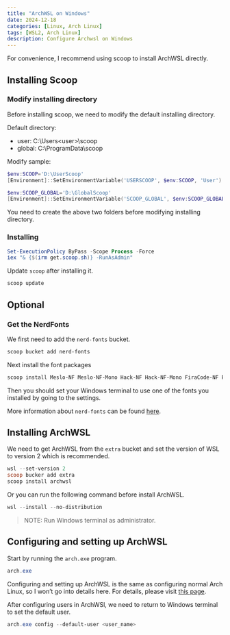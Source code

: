 ```yaml
---
title: "ArchWSL on Windows"
date: 2024-12-18
categories: [Linux, Arch Linux]
tags: [WSL2, Arch Linux]
description: Configure Archwsl on Windows
---
```


For convenience, I recommend using scoop to install ArchWSL directly.

## Installing Scoop

### Modify installing directory

Before installing scoop, we need to modify the default installing directory.

Default directory:

- user: C:\Users\<user\>\scoop
- global: C:\ProgramData\scoop

Modify sample:

```powershell
$env:SCOOP='D:\UserScoop'
[Environment]::SetEnvironmentVariable('USERSCOOP', $env:SCOOP, 'User')

$env:SCOOP_GLOBAL='D:\GlobalScoop'
[Environment]::SetEnvironmentVariable('SCOOP_GLOBAL', $env:SCOOP_GLOBAL, 'Machine')
```

You need to create the above two folders before modifying installing directory.

### Installing

```powershell
Set-ExecutionPolicy ByPass -Scope Process -Force
iex "& {$(irm get.scoop.sh)} -RunAsAdmin"
```

Update `scoop` after installing it.

```powershell
scoop update
```

## Optional

### Get the NerdFonts

We first need to add the `nerd-fonts` bucket.

```powershell
scoop bucket add nerd-fonts
```

Next install the font packages

```powershell
scoop install Meslo-NF Meslo-NF-Mono Hack-NF Hack-NF-Mono FiraCode-NF FiraCode-NF-Mono FiraMono-NF FiraMono-NF-Mono
```

Then you should set your Windows terminal to use one of the fonts you installed by going to the settings.

More information about `nerd-fonts` can be found [here](https://www.nerdfonts.com/).

## Installing ArchWSL

We need to get ArchWSL from the `extra` bucket and set the version of WSL to version 2 which is recommended.

```powershell
wsl --set-version 2
scoop bucker add extra
scoop install archwsl
```

Or you can run the following command before install ArchWSL.

```powershell
wsl --install --no-distribution
```

> NOTE: Run Windows terminal as administrator.

## Configuring and setting up ArchWSL

Start by running the `arch.exe` program.

```powershell
arch.exe
```

Configuring and setting up ArchWSL is the same as configuring normal Arch Linux, so I won’t go into details here. For details, please visit [this page](https://zzz-00.github.io/posts/Installation-and-Configuration-of-Arch-Linux/).

After configuring users in ArchWSl, we need to return to Windows terminal to set the default user.

```powershell
arch.exe config --default-user <user_name>
```